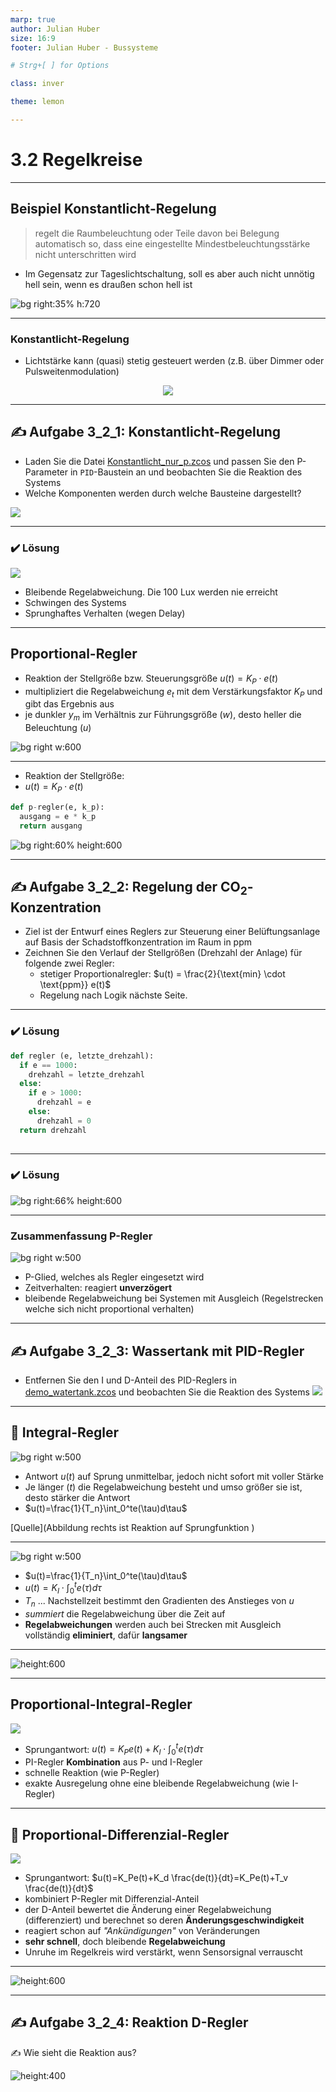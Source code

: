 ```yaml
---
marp: true
author: Julian Huber
size: 16:9
footer: Julian Huber - Bussysteme

# Strg+[ ] for Options

class: inver

theme: lemon

---
```


<!-- paginate: true -->


# 3.2 Regelkreise


---

## Beispiel Konstantlicht-Regelung

> regelt die Raumbeleuchtung oder Teile davon bei Belegung automatisch so, dass eine eingestellte Mindestbeleuchtungsstärke nicht unterschritten wird

* Im Gegensatz zur Tageslichtschaltung, soll es aber auch nicht unnötig hell sein, wenn es draußen schon hell ist

![bg right:35% h:720](images/RA_Konstantlicht.pdf.png)

---

### Konstantlicht-Regelung

* Lichtstärke kann (quasi) stetig gesteuert werden (z.B. über Dimmer oder Pulsweitenmodulation)

<center>

![](images/Helligkeitsregelung.svg)

</center>

---

## ✍️ Aufgabe 3_2_1: Konstantlicht-Regelung

* Laden Sie die Datei [Konstantlicht_nur_p.zcos](https://github.com/jhumci/scilab_xcos_solutions/blob/main/Bussysteme/3_2_1/Konstantlicht_nur_p.zcos) und passen Sie den P-Parameter in `PID`-Baustein an und beobachten Sie die Reaktion des Systems
* Welche Komponenten werden durch welche Bausteine dargestellt?

![](images/Konstantlichtregelung_nur_p.png)

---

### ✔️ Lösung

![](images/Konstantlicht_P.png)

* Bleibende Regelabweichung. Die 100 Lux werden nie erreicht
* Schwingen des Systems
* Sprunghaftes Verhalten (wegen Delay)

---

## Proportional-Regler

* Reaktion der Stellgröße bzw. Steuerungsgröße 
$u(t)=K_P \cdot e(t)$
* multipliziert die Regelabweichung $e_t$ mit dem Verstärkungsfaktor $K_P$ und gibt das Ergebnis aus
* je dunkler $y_m$ im Verhältnis zur Führungsgröße ($w$), desto heller die Beleuchtung ($u$)


![bg right w:600](images/Helligkeitsregelung.svg)

---

* Reaktion der Stellgröße:
* $u(t)=K_P \cdot e(t)$

```Python
def p-regler(e, k_p):
  ausgang = e * k_p
  return ausgang
```


![bg right:60% height:600](images/P-Regler-Funktionen.svg)



---

## ✍️ Aufgabe 3_2_2: Regelung der $\text{CO}_2$-Konzentration

- Ziel ist der Entwurf eines Reglers zur Steuerung einer Belüftungsanlage auf Basis der Schadstoffkonzentration im Raum in ppm 
- Zeichnen Sie den Verlauf der Stellgrößen (Drehzahl der Anlage) für folgende zwei Regler:
  - stetiger Proportionalregler: $u(t) = \frac{2}{\text{min} \cdot \text{ppm}} e(t)$ 
  - Regelung nach Logik nächste Seite.

---

### ✔️ Lösung



```Python
def regler (e, letzte_drehzahl):
  if e == 1000:
    drehzahl = letzte_drehzahl
  else:
    if e > 1000:
      drehzahl = e
    else:
      drehzahl = 0
  return drehzahl
    
```

---

### ✔️ Lösung

![bg right:66% height:600](images/AufgabeRegler.svg)


---

### Zusammenfassung P-Regler

![bg right w:500](images/Idealer_P_Sprungantwort.svg)

* P-Glied, welches als Regler eingesetzt wird
* Zeitverhalten: reagiert **unverzögert** 
* bleibende Regelabweichung bei Systemen mit Ausgleich (Regelstrecken welche sich nicht proportional verhalten)

---

## ✍️ Aufgabe 3_2_3: Wassertank mit PID-Regler

- Entfernen Sie den I und D-Anteil des PID-Reglers in [demo_watertank.zcos](https://github.com/jhumci/scilab_xcos_solutions/blob/main/Bussysteme/3_2_3/demo_watertank.zcos) und beobachten Sie die Reaktion des Systems
![](images/demo_watertank.png)


---

## 🧠 Integral-Regler

![bg right w:500](images/Idealer_I_Sprungantwort.svg)

* Antwort $u(t)$ auf Sprung unmittelbar, jedoch nicht sofort mit voller Stärke
* Je länger ($t$) die Regelabweichung besteht und umso größer sie ist, desto stärker die Antwort
* $u(t)=\frac{1}{T_n}\int_0^te(\tau)d\tau$

[Quelle](Abbildung rechts ist Reaktion auf Sprungfunktion )

---

![bg right w:500](images/Idealer_I_Sprungantwort.svg)

* $u(t)=\frac{1}{T_n}\int_0^te(\tau)d\tau$
* $u(t)=K_I \cdot \int_0^te(\tau)d\tau$
* $T_n$ ... Nachstellzeit bestimmt den Gradienten des Anstieges von $u$ 
* *summiert* die Regelabweichung über die Zeit auf
* **Regelabweichungen** werden auch bei Strecken mit Ausgleich vollständig **eliminiert**, dafür **langsamer**

---


![height:600](images/i-Regler.svg)

---

## Proportional-Integral-Regler


![](images/Idealer_PI_Sprungantwort.svg)

* Sprungantwort: $u(t)=K_Pe(t) + K_I \cdot \int_0^te(\tau)d\tau$
* PI-Regler **Kombination** aus P- und I-Regler
* schnelle Reaktion (wie P-Regler)
* exakte Ausregelung ohne eine bleibende Regelabweichung (wie I-Regler) 

---

## 🧠 Proportional-Differenzial-Regler

![](images/Idealer_PD_Sprungantwort.svg)

* Sprungantwort: $u(t)=K_Pe(t)+K_d \frac{de(t)}{dt}=K_Pe(t)+T_v \frac{de(t)}{dt}$
* kombiniert P-Regler mit Differenzial-Anteil
* der D-Anteil bewertet die Änderung einer Regelabweichung (differenziert) und berechnet so deren **Änderungsgeschwindigkeit**
* reagiert schon auf *"Ankündigungen"* von Veränderungen 
* **sehr schnell**, doch bleibende **Regelabweichung**
* Unruhe im Regelkreis wird verstärkt, wenn Sensorsignal verrauscht 


---


![height:600](images/d-regler.svg)


---

## ✍️ Aufgabe 3_2_4: Reaktion D-Regler

✍️ Wie sieht die Reaktion aus?

![height:400](images/d-regler-Aufgabe.svg)


